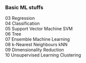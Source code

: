 <h3>Basic ML stuffs</h3>

03 Regression <BR>
04 Classification <BR>
05 Support Vector Machine SVM <BR>
06 Tree <BR>
07 Ensemble Machine Learning <BR>
08 k-Nearest Neighbours kNN <BR>
09 Dimensionality Reduction<BR>
10 Unsupervised Learning Clustering
 
